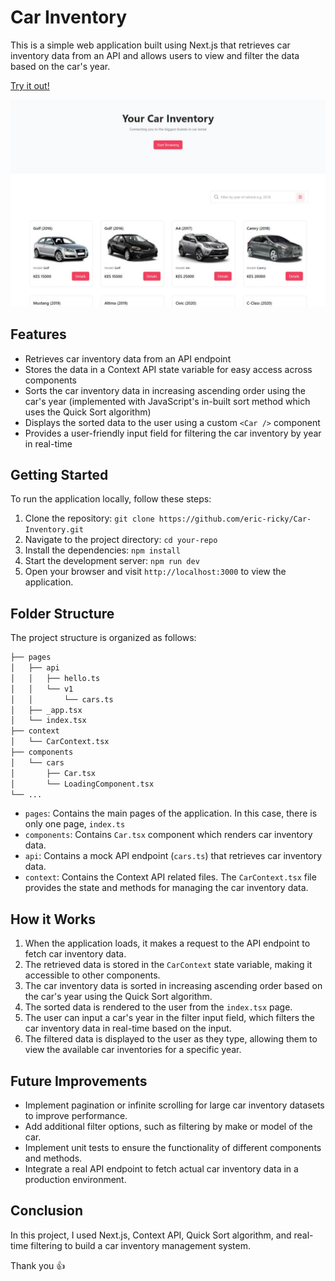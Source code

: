 # Car Inventory

This is a simple web application built using Next.js that retrieves car inventory data from an API and allows users to view and filter the data based on the car's year.

[Try it out!](https://sparkblog.vercel.app/)

![Preview][preview]

## Features

- Retrieves car inventory data from an API endpoint
- Stores the data in a Context API state variable for easy access across components
- Sorts the car inventory data in increasing ascending order using the car's year (implemented with JavaScript's in-built sort method which uses the Quick Sort algorithm)
- Displays the sorted data to the user using a custom `<Car />` component
- Provides a user-friendly input field for filtering the car inventory by year in real-time

## Getting Started

To run the application locally, follow these steps:

1. Clone the repository: `git clone https://github.com/eric-ricky/Car-Inventory.git`
2. Navigate to the project directory: `cd your-repo`
3. Install the dependencies: `npm install`
4. Start the development server: `npm run dev`
5. Open your browser and visit `http://localhost:3000` to view the application.

## Folder Structure

The project structure is organized as follows:

```bash
├── pages
│   ├── api
│   │   ├── hello.ts
│   │   └── v1
│   │       └── cars.ts
│   ├── _app.tsx
│   └── index.tsx
├── context
│   └── CarContext.tsx
├── components
│   └── cars
│       ├── Car.tsx
│       └── LoadingComponent.tsx
└── ...
```

- `pages`: Contains the main pages of the application. In this case, there is only one page, `index.ts`
- `components`: Contains `Car.tsx` component which renders car inventory data.
- `api`: Contains a mock API endpoint (`cars.ts`) that retrieves car inventory data.
- `context`: Contains the Context API related files. The `CarContext.tsx` file provides the state and methods for managing the car inventory data.

## How it Works

1. When the application loads, it makes a request to the API endpoint to fetch car inventory data.
2. The retrieved data is stored in the `CarContext` state variable, making it accessible to other components.
3. The car inventory data is sorted in increasing ascending order based on the car's year using the Quick Sort algorithm.
4. The sorted data is rendered to the user from the `index.tsx` page.
5. The user can input a car's year in the filter input field, which filters the car inventory data in real-time based on the input.
6. The filtered data is displayed to the user as they type, allowing them to view the available car inventories for a specific year.

## Future Improvements

- Implement pagination or infinite scrolling for large car inventory datasets to improve performance.
- Add additional filter options, such as filtering by make or model of the car.
- Implement unit tests to ensure the functionality of different components and methods.
- Integrate a real API endpoint to fetch actual car inventory data in a production environment.

## Conclusion

In this project, I used Next.js, Context API, Quick Sort algorithm, and real-time filtering to build a car inventory management system.

Thank you 👍

[preview]: snap.jpg
